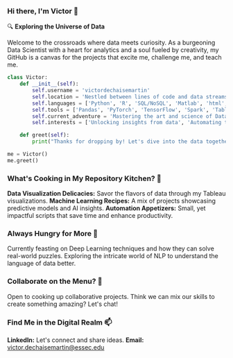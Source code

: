 ### Hi there, I'm Victor 👋

🔍 **Exploring the Universe of Data**

Welcome to the crossroads where data meets curiosity. As a burgeoning Data Scientist with a heart for analytics and a soul fueled by creativity, my GitHub is a canvas for the projects that excite me, challenge me, and teach me.

```python
class Victor:
    def __init__(self):
        self.username = 'victordechaisemartin'
        self.location = 'Nestled between lines of code and data streams'
        self.languages = ['Python', 'R', 'SQL/NoSQL', 'Matlab', 'html', 'css', 'Java']
        self.tools = ['Pandas', 'PyTorch', 'TensorFlow', 'Spark', 'Tableau', 'MongoDB']
        self.current_adventure = 'Mastering the art and science of Data Analytics at ESSEC & Centrale Supélec'
        self.interests = ['Unlocking insights from data', 'Automating the mundane', 'Creating music']

    def greet(self):
        print("Thanks for dropping by! Let's dive into the data together.")

me = Victor()
me.greet()
```

### What's Cooking in My Repository Kitchen? 🔭
**Data Visualization Delicacies:** Savor the flavors of data through my Tableau visualizations.
**Machine Learning Recipes:** A mix of projects showcasing predictive models and AI insights.
**Automation Appetizers:** Small, yet impactful scripts that save time and enhance productivity.

### Always Hungry for More 🌱
Currently feasting on Deep Learning techniques and how they can solve real-world puzzles.
Exploring the intricate world of NLP to understand the language of data better.

### Collaborate on the Menu? 👯
Open to cooking up collaborative projects. Think we can mix our skills to create something amazing? Let's chat!

### Find Me in the Digital Realm 📫
**LinkedIn:** Let's connect and share ideas.
**Email:** victor.dechaisemartin@essec.edu
